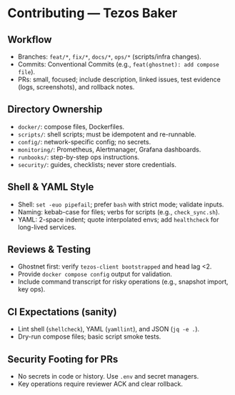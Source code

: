 # Contributing — Tezos Baker

## Workflow
- Branches: `feat/*`, `fix/*`, `docs/*`, `ops/*` (scripts/infra changes).
- Commits: Conventional Commits (e.g., `feat(ghostnet): add compose file`).
- PRs: small, focused; include description, linked issues, test evidence (logs, screenshots), and rollback notes.

## Directory Ownership
- `docker/`: compose files, Dockerfiles.
- `scripts/`: shell scripts; must be idempotent and re-runnable.
- `config/`: network-specific config; no secrets.
- `monitoring/`: Prometheus, Alertmanager, Grafana dashboards.
- `runbooks/`: step-by-step ops instructions.
- `security/`: guides, checklists; never store credentials.

## Shell & YAML Style
- Shell: `set -euo pipefail`; prefer `bash` with strict mode; validate inputs.
- Naming: kebab-case for files; verbs for scripts (e.g., `check_sync.sh`).
- YAML: 2-space indent; quote interpolated envs; add `healthcheck` for long-lived services.

## Reviews & Testing
- Ghostnet first: verify `tezos-client bootstrapped` and head lag <2.
- Provide `docker compose config` output for validation.
- Include command transcript for risky operations (e.g., snapshot import, key ops).

## CI Expectations (sanity)
- Lint shell (`shellcheck`), YAML (`yamllint`), and JSON (`jq -e .`).
- Dry-run compose files; basic script smoke tests.

## Security Footing for PRs
- No secrets in code or history. Use `.env` and secret managers.
- Key operations require reviewer ACK and clear rollback.
